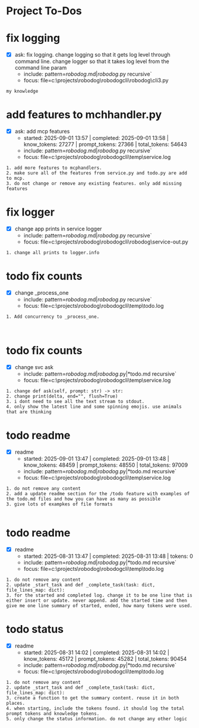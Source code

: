 # Project To-Dos

# fix logging
- [x] ask: fix logging. change logging so that it gets log level through command line. change logger so that it takes log level from the command line param
  - include: pattern=*robodog*.md|*robodog*.py  recursive`
  - focus: file=c:\projects\robodog\robodogcli\robodog\cli3.py
```knowledge
my knowledge
```

# add features to mchhandler.py
- [x] ask: add mcp features
  - started: 2025-09-01 13:57 | completed: 2025-09-01 13:58 | know_tokens: 27277 | prompt_tokens: 27366 | total_tokens: 54643
  - include: pattern=*robodog*.md|*robodog*.py  recursive`
  - focus:   file=c:\projects\robodog\robodogcli\temp\service.log
```knowledge
1. add more features to mcphandlers. 
2. make sure all of the features from service.py and todo.py are add to mcp. 
3. do not change or remove any existing features. only add missing features
```

# fix logger
- [x] change app prints in service logger
  - include: pattern=*robodog*.md|*robodog*.py  recursive`
  - focus:   file=c:\projects\robodog\robodogcli\robodog\service-out.py
```knowledge
1. change all prints to logger.info
```



# todo fix counts
- [x] change _process_one
  - include: pattern=*robodog*.md|*robodog*.py  recursive`
  - focus: file=c:\projects\robodog\robodogcli\temp\todo.log
```knowledge
1. Add concurrency to _process_one. 



```

# todo fix counts
- [x] change svc ask
  - include: pattern=*robodog*.md|*robodog*.py|*todo.md   recursive`
  - focus: file=c:\projects\robodog\robodogcli\temp\service.log
```knowledge
1. change def ask(self, prompt: str) -> str:
2. change print(delta, end="", flush=True)
3. i dont need to see all the text stream to stdout. 
4. only show the latest line and some spinning emojis. use animals that are thinking

```

# todo readme
- [x] readme
  - started: 2025-09-01 13:47 | completed: 2025-09-01 13:48 | know_tokens: 48459 | prompt_tokens: 48550 | total_tokens: 97009
  - include: pattern=*robodog*.md|*robodog*.py|*todo.md   recursive`
  - focus: file=c:\projects\robodog\robodogcli\temp\service.log
```knowledge
1. do not remove any content
2. add a update readme section for the /todo feature with examples of the todo.md files and how you can have as many as possible
3. give lots of exampkes of file formats


```


# todo readme
- [x] readme
  - started: 2025-08-31 13:47 | completed: 2025-08-31 13:48 | tokens: 0
  - include: pattern=*robodog*.md|*robodog*.py|*todo.md   recursive`
  - focus: file=c:\projects\robodog\robodogcli\temp\todo.log
```knowledge
1. do not remove any content
2. update _start_task and def _complete_task(task: dict, file_lines_map: dict):
3. for the started and completed log. change it to be one line that is either insert or update. never append. add the started time and then give me one line summary of started, ended, how many tokens were used. 

```


# todo status
- [x] readme
  - started: 2025-08-31 14:02 | completed: 2025-08-31 14:02 | know_tokens: 45172 | prompt_tokens: 45282 | total_tokens: 90454
  - include: pattern=*robodog*.md|*robodog*.py|*todo.md   recursive`
  - focus: file=c:\projects\robodog\robodogcli\temp\todo.log
```knowledge
1. do not remove any content
2. update _start_task and def _complete_task(task: dict, file_lines_map: dict):
3. create a function to get the summary content. reuse it in both places.
4. when starting, include the tokens found. it should log the total prompt tokens and knowledge tokens.
5. only change the status information. do not change any other logic
```